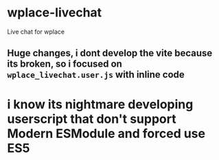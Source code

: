 # wplace-livechat
Live chat for wplace 

## Huge changes, i dont develop the vite because its broken, so i focused on `wplace_livechat.user.js` with inline code

# i know its nightmare developing userscript that don't support Modern ESModule and forced use ES5